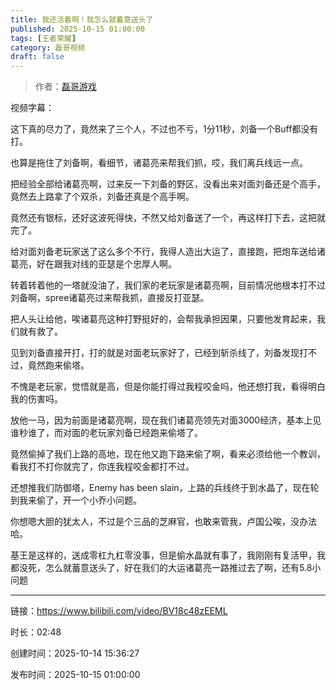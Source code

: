 ```yaml
---
title: 我还活着啊！我怎么就蓄意送头了
published: 2025-10-15 01:00:00
tags: [王者荣耀]
category: 磊哥视频
draft: false
---
```



> 作者：[磊哥游戏](https://space.bilibili.com/268941858)

视频字幕：

这下真的尽力了，竟然来了三个人，不过也不亏，1分11秒，刘备一个Buff都没有打。

也算是拖住了刘备啊，看细节，诸葛亮来帮我们抓，哎，我们离兵线远一点。

把经验全部给诸葛亮啊，过来反一下刘备的野区，没看出来对面刘备还是个高手，竟然去上路拿了个双杀，刘备还真是个高手啊。

竟然还有银标，还好这波死得快，不然又给刘备送了一个，再这样打下去，这把就完了。

给对面刘备老玩家送了这么多个不行，我得人造出大运了，直接跑，把炮车送给诸葛亮，好在跟我对线的亚瑟是个忠厚人啊。

转着转着他的一塔就没油了，我们家的老玩家是诸葛亮啊，目前情况他根本打不过刘备啊，spree诸葛亮过来帮我抓，直接反打亚瑟。

把人头让给他，唉诸葛亮这种打野挺好的，会帮我承担因果，只要他发育起来，我们就有救了。

见到刘备直接开打，打的就是对面老玩家好了，已经到斩杀线了，刘备发现打不过，竟然跑来偷塔。

不愧是老玩家，觉悟就是高，但是你能打得过我程咬金吗，他还想打我，看得明白我的伤害吗。

放他一马，因为前面是诸葛亮啊，现在我们诸葛亮领先对面3000经济，基本上见谁秒谁了，而对面的老玩家刘备已经跑来偷塔了。

竟然偷掉了我们上路的高地，现在他又跑下路来偷了啊，看来必须给他一个教训，看我打不打你就完了，你连我程咬金都打不过。

还想推我们防御塔，Enemy has been slain，上路的兵线终于到水晶了，现在轮到我来偷了，开一个小乔小问题。

你想嗯大胆的犹太人，不过是个三品的芝麻官，也敢来管我，卢国公唉，没办法哈。

基王是这样的，送成零杠九杠零没事，但是偷水晶就有事了，我刚刚有复活甲，我都没死，怎么就蓄意送头了，好在我们的大运诸葛亮一路推过去了啊，还有5.8小问题

---

链接：https://www.bilibili.com/video/BV18c48zEEML

时长：02:48

创建时间：2025-10-14 15:36:27

发布时间：2025-10-15 01:00:00
